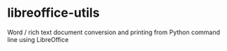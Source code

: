 # libreoffice-utils
Word / rich text document conversion and printing from Python command line using LibreOffice
